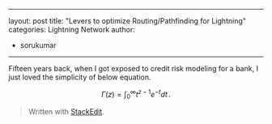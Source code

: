 
---
layout: post
title: "Levers to optimize Routing/Pathfinding for Lightning"
categories: Lightning Network
author:
- sorukumar
---

Fifteen years back, when I got exposed to credit risk modeling for a bank, I just loved the simplicity of below equation. 

$$
\Gamma(z) = \int_0^\infty t^{z-1}e^{-t}dt\,.
$$
> Written with [StackEdit](https://stackedit.io/).
<!--stackedit_data:
eyJoaXN0b3J5IjpbLTE1MTA5NzAxMjksLTIwNjcxNDIyMjgsLT
ExOTkwMjE4MTNdfQ==
-->